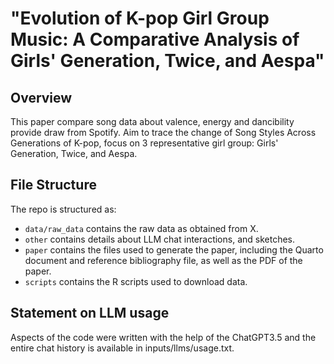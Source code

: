 # "Evolution of K-pop Girl Group Music: A Comparative Analysis of Girls' Generation, Twice, and Aespa"


## Overview
This paper compare song data about valence, energy and dancibility provide draw from Spotify. Aim to trace the change of Song Styles Across Generations of K-pop, focus on 3 representative girl group: Girls' Generation, Twice, and Aespa.

## File Structure
The repo is structured as:
-   `data/raw_data` contains the raw data as obtained from X.
-   `other` contains details about LLM chat interactions, and sketches.
-   `paper` contains the files used to generate the paper, including the Quarto document and reference bibliography file, as well as the PDF of the paper. 
-   `scripts` contains the R scripts used to download data.

## Statement on LLM usage

Aspects of the code were written with the help of the ChatGPT3.5 and the entire chat history is available in inputs/llms/usage.txt.

